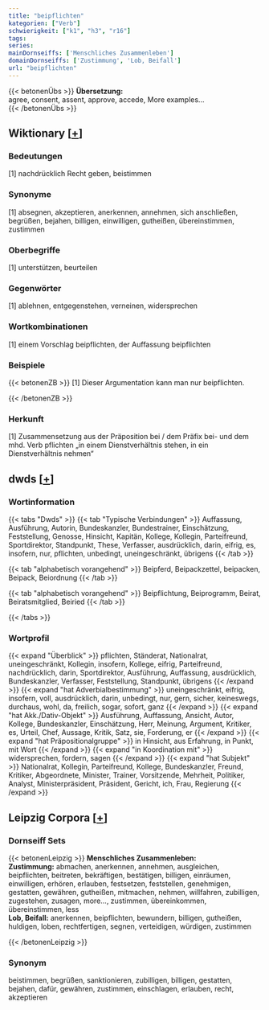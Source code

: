 ```yaml
---
title: "beipflichten"
kategorien: ["Verb"]
schwierigkeit: ["k1", "h3", "r16"]
tags:
series:
mainDornseiffs: ['Menschliches Zusammenleben']
domainDornseiffs: ['Zustimmung', 'Lob, Beifall']
url: "beipflichten"
---
```


{{< betonenÜbs >}}
**Übersetzung:**  
agree, consent, assent, approve, accede, More examples...  
{{< /betonenÜbs >}}

## Wiktionary [[+](https://de.wiktionary.org/wiki/beipflichten)]

### Bedeutungen
[1] nachdrücklich Recht geben, beistimmen  

### Synonyme
[1] absegnen, akzeptieren, anerkennen, annehmen, sich anschließen, begrüßen, bejahen, billigen, einwilligen, gutheißen, übereinstimmen, zustimmen  

### Oberbegriffe
[1] unterstützen, beurteilen  

### Gegenwörter
[1] ablehnen, entgegenstehen, verneinen, widersprechen  

### Wortkombinationen
[1] einem Vorschlag beipflichten, der Auffassung beipflichten  

### Beispiele
{{< betonenZB >}}
[1] Dieser Argumentation kann man nur beipflichten.  

{{< /betonenZB >}}
### Herkunft
[1] Zusammensetzung aus der Präposition bei / dem Präfix bei- und dem mhd. Verb pflichten „in einem Dienstverhältnis stehen, in ein Dienstverhältnis nehmen“  



## dwds [[+](https://www.dwds.de/wb/beipflichten)]

### Wortinformation
{{< tabs "Dwds" >}}
{{< tab "Typische Verbindungen" >}}
Auffassung, Ausführung, Autorin, Bundeskanzler, Bundestrainer, Einschätzung, Feststellung, Genosse, Hinsicht, Kapitän, Kollege, Kollegin, Parteifreund, Sportdirektor, Standpunkt, These, Verfasser, ausdrücklich, darin, eifrig, es, insofern, nur, pflichten, unbedingt, uneingeschränkt, übrigens
{{< /tab >}}

{{< tab "alphabetisch vorangehend" >}}
Beipferd, Beipackzettel, beipacken, Beipack, Beiordnung
{{< /tab >}}

{{< tab "alphabetisch vorangehend" >}}
Beipflichtung, Beiprogramm, Beirat, Beiratsmitglied, Beiried
{{< /tab >}}

{{< /tabs >}}

### Wortprofil
{{< expand "Überblick" >}} pflichten, Ständerat, Nationalrat, uneingeschränkt, Kollegin, insofern, Kollege, eifrig, Parteifreund, nachdrücklich, darin, Sportdirektor, Ausführung, Auffassung, ausdrücklich, Bundeskanzler, Verfasser, Feststellung, Standpunkt, übrigens {{< /expand >}}
{{< expand "hat Adverbialbestimmung" >}} uneingeschränkt, eifrig, insofern, voll, ausdrücklich, darin, unbedingt, nur, gern, sicher, keineswegs, durchaus, wohl, da, freilich, sogar, sofort, ganz {{< /expand >}}
{{< expand "hat Akk./Dativ-Objekt" >}} Ausführung, Auffassung, Ansicht, Autor, Kollege, Bundeskanzler, Einschätzung, Herr, Meinung, Argument, Kritiker, es, Urteil, Chef, Aussage, Kritik, Satz, sie, Forderung, er {{< /expand >}}
{{< expand "hat Präpositionalgruppe" >}} in Hinsicht, aus Erfahrung, in Punkt, mit Wort {{< /expand >}}
{{< expand "in Koordination mit" >}} widersprechen, fordern, sagen {{< /expand >}}
{{< expand "hat Subjekt" >}} Nationalrat, Kollegin, Parteifreund, Kollege, Bundeskanzler, Freund, Kritiker, Abgeordnete, Minister, Trainer, Vorsitzende, Mehrheit, Politiker, Analyst, Ministerpräsident, Präsident, Gericht, ich, Frau, Regierung {{< /expand >}}

## Leipzig Corpora [[+](https://corpora.uni-leipzig.de/en/res?word=beipflichten&corpusId=deu_newscrawl-public_2018)]

### Dornseiff Sets
{{< betonenLeipzig >}}
**Menschliches Zusammenleben:**  
**Zustimmung:** abmachen, anerkennen, annehmen, ausgleichen, beipflichten, beitreten, bekräftigen, bestätigen, billigen, einräumen, einwilligen, erhören, erlauben, festsetzen, feststellen, genehmigen, gestatten, gewähren, gutheißen, mitmachen, nehmen, willfahren, zubilligen, zugestehen, zusagen, more..., zustimmen, übereinkommen, übereinstimmen, less  
**Lob, Beifall:** anerkennen, beipflichten, bewundern, billigen, gutheißen, huldigen, loben, rechtfertigen, segnen, verteidigen, würdigen, zustimmen  

{{< /betonenLeipzig >}}

### Synonym
beistimmen, begrüßen, sanktionieren, zubilligen, billigen, gestatten, bejahen, dafür, gewähren, zustimmen, einschlagen, erlauben, recht, akzeptieren

